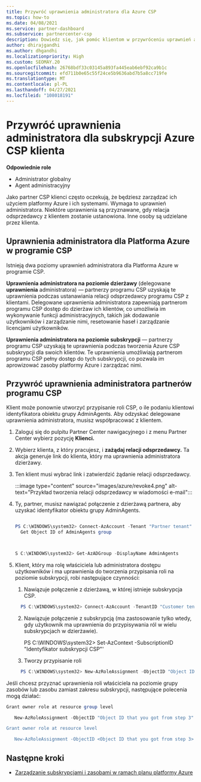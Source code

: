 ```yaml
---
title: Przywróć uprawnienia administratora dla Azure CSP
ms.topic: how-to
ms.date: 04/08/2021
ms.service: partner-dashboard
ms.subservice: partnercenter-csp
description: Dowiedz się, jak pomóc klientom w przywróceniu uprawnień administratora partnera, dzięki czemu partner może pomóc w zarządzaniu subskrypcjami Azure CSP klienta.
author: dhirajgandhi
ms.author: dhgandhi
ms.localizationpriority: High
ms.custom: SEOMAY.20
ms.openlocfilehash: 26768bdf33c03145a893fa445eab6ebf92ca9b1c
ms.sourcegitcommit: efd711b0e65c55f24ce5b9636abd7b5a8cc719fe
ms.translationtype: MT
ms.contentlocale: pl-PL
ms.lasthandoff: 04/27/2021
ms.locfileid: "108018191"
---
```

# <a name="reinstate-admin-privileges-for-a-customers-azure-csp-subscriptions"></a>Przywróć uprawnienia administratora dla subskrypcji Azure CSP klienta  

**Odpowiednie role**

- Administrator globalny
- Agent administracyjny

Jako partner CSP klienci często oczekują, że będziesz zarządzać ich użyciem platformy Azure i ich systemami. Wymaga to uprawnień administratora. Niektóre uprawnienia są przyznawane, gdy relacja odsprzedawcy z klientem zostanie ustanowiona. Inne osoby są udzielane przez klienta.

## <a name="admin-privileges-for-azure-in-csp"></a>Uprawnienia administratora dla Platforma Azure w programie CSP

Istnieją dwa poziomy uprawnień administratora dla Platforma Azure w programie CSP.

**Uprawnienia administratora na poziomie dzierżawy** (delegowane **uprawnienia** administratora) — partnerzy programu CSP uzyskają te uprawnienia podczas ustanawiania relacji odsprzedawcy programu CSP z klientami. Delegowane uprawnienia administratora zapewniają partnerom programu CSP dostęp do dzierżaw ich klientów, co umożliwia im wykonywanie funkcji administracyjnych, takich jak dodawanie użytkowników i zarządzanie nimi, resetowanie haseł i zarządzanie licencjami użytkowników.

**Uprawnienia administratora na poziomie subskrypcji** — partnerzy programu CSP uzyskają te uprawnienia podczas tworzenia Azure CSP subskrypcji dla swoich klientów. Te uprawnienia umożliwiają partnerom programu CSP pełny dostęp do tych subskrypcji, co pozwala im aprowizować zasoby platformy Azure i zarządzać nimi.

## <a name="reinstate-csp-partners-admin-privileges"></a>Przywróć uprawnienia administratora partnerów programu CSP

Klient może ponownie utworzyć przypisanie roli CSP, o ile podaniu klientowi identyfikatora obiektu grupy AdminAgents. Aby odzyskać delegowane uprawnienia administratora, musisz współpracować z klientem.

1. Zaloguj się do pulpitu Partner Center nawigacyjnego i z menu Partner Center wybierz pozycję **Klienci.**

2. Wybierz klienta, z który pracujesz, i **zażądaj relacji odsprzedawcy.** Ta akcja generuje link do klienta, który ma uprawnienia administratora dzierżawy.

3. Ten klient musi wybrać link i zatwierdzić żądanie relacji odsprzedawcy.

   :::image type="content" source="images/azure/revoke4.png" alt-text="Przykład tworzenia relacji odsprzedawcy w wiadomości e-mail":::

4. Ty, partner, musisz nawiązać połączenie z dzierżawą partnera, aby uzyskać identyfikator obiektu grupy AdminAgents.

  
    ```powershell

    PS C:\WINDOWS\system32> Connect-AzAccount -Tenant "Partner tenant"
      Get Object ID of AdminAgents group
   
    

   S C:\WINDOWS\system32> Get-AzADGroup -DisplayName AdminAgents
    ```


5. Klient, który ma  rolę właściciela lub administratora dostępu użytkowników i ma uprawnienia do tworzenia przypisania roli na poziomie subskrypcji, robi następujące czynności:


    1. Nawiązuje połączenie z dzierżawą, w której istnieje subskrypcja CSP.
      ```powershell
        PS C:\WINDOWS\system32> Connect-AzAccount -TenantID "Customer tenant"
      ```

    2. Nawiązuje połączenie z subskrypcją (ma zastosowanie tylko wtedy, gdy użytkownik ma uprawnienia do przypisywania ról w wielu subskrypcjach w dzierżawie).
   
         PS C:\WINDOWS\system32> Set-AzContext -SubscriptionID "Identyfikator subskrypcji CSP"'


    3. Tworzy przypisanie roli
    
    ```powershell
      PS C:\WINDOWS\system32> New-AzRoleAssignment -ObjectID "Object ID of the Admin Agents group- needs to be provided by partner" -RoleDefinitionName "Owner" -Scope "/subscriptions/CSP subscription ID"
    ```


Jeśli chcesz przyznać uprawnienia roli właściciela na poziomie grupy zasobów lub zasobu zamiast zakresu subskrypcji, następujące polecenia mogą działać:


```powershell
Grant owner role at resource group level

   New-AzRoleAssignment -ObjectID "Object ID that you got from step 3" -RoleDefinitionName Owner -Scope "/subscriptions/"SubscriptionID of CSP subscription"/resourceGroups/"Resource group name"

Grant owner role at resource level

   New-AzRoleAssignment -ObjectID <Object ID that you got from step 3> -RoleDefinitionName Owner -Scope "Resource URI"
```


## <a name="next-steps"></a>Następne kroki

- [Zarządzanie subskrypcjami i zasobami w ramach planu platformy Azure](azure-plan-manage.md)
